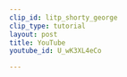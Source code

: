 ```yaml
---
clip_id: litp_shorty_george
clip_type: tutorial
layout: post
title: YouTube
youtube_id: U_wK3XL4eCo

---
```


